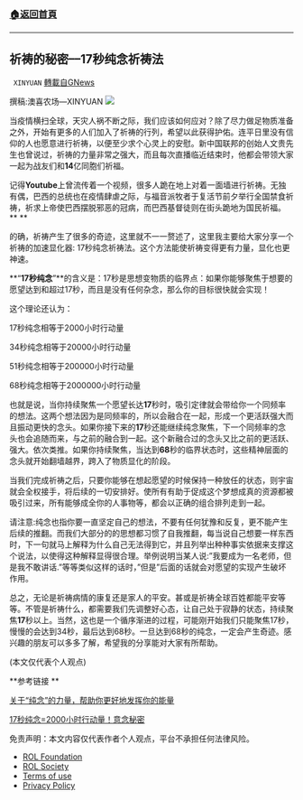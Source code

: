 ###  [:house:返回首頁](https://github.com/ourhimalayas/txt)
---


## 祈祷的秘密––17秒纯念祈祷法
` XINYUAN` [轉載自GNews](https://gnews.org/zh-hans/2107592/)

撰稿:澳喜农场––XINYUAN
![](https://assets.gnews.org/wp-content/uploads/2022/03/pray-g2adcfa95c_1920-2.jpg)


当疫情横扫全球，天灾人祸不断之际，我们应该如何应对？除了尽力做足物质准备之外，开始有更多的人们加入了祈祷的行列，希望以此获得护佑。连平日里没有信仰的人也愿意进行祈祷，以便至少求个心灵上的安慰。新中国联邦的创始人文贵先生也曾说过，祈祷的力量非常之强大，而且每次直播临近结束时，他都会带领大家一起为战友们和**14**亿同胞们祈福。

记得**Youtube**上曾流传着一个视频，很多人跪在地上对着一面墙进行祈祷。无独有偶，巴西的总统也在疫情肆虐之际，与福音派牧者于复活节前夕举行全国禁食祈祷，祈求上帝使巴西摆脱邪恶的冠病，而巴西基督徒则在街头跪地为国民祈福。** **

的确，祈祷产生了很多的奇迹，这里就不一一赘述了，这里我主要给大家分享一个祈祷的加速显化器: 17秒纯念祈祷法。这个方法能使祈祷变得更有力量，显化也更神速。

**“**17秒纯念**”**的含义是：17秒是思想变物质的临界点：如果你能够聚焦于想要的愿望达到和超过17秒，而且是没有任何杂念，那么你的目标很快就会实现！

这个理论还认为：

17秒纯念相等于2000小时行动量

34秒纯念相等于20000小时行动量

51秒纯念相等于200000小时行动量

68秒纯念相等于2000000小时行动量

也就是说，当你持续聚焦一个愿望长达**17**秒时，吸引定律就会带给你一个同频率的想法。这两个想法因为是同频率的，所以会融合在一起，形成一个更活跃强大而且振动更快的念头。如果你接下来的**17**秒还能继续纯念聚焦，下一个同频率的念头也会追随而来，与之前的融合到一起。这个新融合过的念头又比之前的更活跃、强大。依次类推。如果你持续聚焦，当达到**68**秒的临界状态时，这些精神层面的念头就开始翻墙越界，跨入了物质显化的阶段。

当我们完成祈祷之后，只要你能够在想起愿望的时候保持一种放任的状态，则宇宙就会全权接手，将后续的一切安排好。使所有有助于促成这个梦想成真的资源都被吸引过来，所有能够成全你的人事物等，都会以正确的组合排列走到一起。

请注意:纯念也指你要一直坚定自己的想法，不要有任何犹豫和反复，更不能产生后续的推翻。而我们大部分的的思想都习惯了自我推翻，每当说自己想要一样东西时，下一句就马上解释为什么自己无法得到它，并且列举出种种事实依据来支撑这个说法，以使得这种解释显得很合理。举例说明当某人说:”我要成为一名老师，但是我不敢讲话.”等等类似这样的话时，”但是”后面的话就会对愿望的实现产生破坏作用。

总之，无论是祈祷病情的康复还是家人的平安。甚或是祈祷全球百姓都能平安等等。不管是祈祷什么，都需要我们先调整好心态，让自己处于寂静的状态，持续聚焦**17**秒以上。当然，这也是一个循序渐进的过程，可能刚开始我们只能聚焦17秒，慢慢的会达到34秒，最后达到68秒。一旦达到68秒的纯念，一定会产生奇迹。感兴趣的朋友可以多多了解，希望我的分享能对大家有所帮助。

(本文仅代表个人观点)

**参考链接 **

[关于“纯念”的力量，帮助你更好地发挥你的能量](http://www.jiyifa.com/xiyinli/8014.html)

[17秒纯念=2000小时行动量！意念秘密](https://kknews.cc/news/4k86p5x.html)

 

免责声明：本文内容仅代表作者个人观点，平台不承担任何法律风险。

- [ROL Foundation](https://rolfoundation.org/)
- [ROL Society](https://rolsociety.org/)
- [Terms of use](https://gnews.org/terms-of-use-3/)
- [Privacy Policy](https://gnews.org/privacy-policy/)
